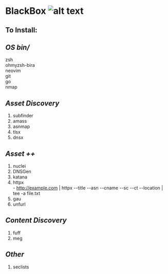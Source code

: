 # **BlackBox** ![alt text](https://emoji.gg/assets/emoji/6084_hackerman.png "Hackerman")
## To Install:

## *OS bin/* 
zsh  
ohmyzsh-bira  
neovim  
git  
go  
nmap  
 
## *Asset Discovery*
  1. subfinder
  2. amass
  3. asnmap
  4. tlsx
  5. dnsx


## *Asset ++*
  1. nuclei
  2. DNSGen
  3. katana
  4. httpx  
    - http://example.com | httpx --title --asn --cname --sc --ct --location | tee -a file.txt
  5. gau
  6. unfurl

## *Content Discovery*
  1. fuff
  2. meg

## *Other*
  1. seclists

